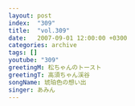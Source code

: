 ```yaml
---
layout: post
index:  "309"
title:  "vol.309"
date:   2007-09-01 12:00:00 +0300
categories: archive
tags: []
youtube: "309"
greetingM: 松ちゃんのトースト
greetingT: 高須ちゃん渓谷
songName: 琥珀色の想い出
singer: あみん
---
```

